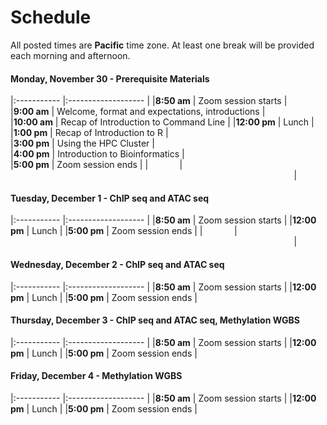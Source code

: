 # Schedule

All posted times are **Pacific** time zone. At least one break will be provided each morning and afternoon.

#### Monday, November 30 - Prerequisite Materials

|:----------- |:------------------- |
|**8:50 am**  | Zoom session starts |   
|**9:00 am**  | Welcome, format and expectations, introductions |   
|**10:00 am** | Recap of Introduction to Command Line |
|**12:00 pm** | Lunch |
|**1:00 pm**  | Recap of Introduction to R |    
|**3:00 pm**  | Using the HPC Cluster |    
|**4:00 pm**  | Introduction to Bioinformatics |   
|**5:00 pm**  | Zoom session ends |
|<img width="10%"/>|<img width="90%"/>|

#### Tuesday, December 1 - ChIP seq and ATAC seq

|:----------- |:------------------- |
|**8:50 am**  | Zoom session starts |
|**12:00 pm** | Lunch |
|**5:00  pm** | Zoom session ends |
|<img width="10%"/>|<img width="90%"/>|

#### Wednesday, December 2 - ChIP seq and ATAC seq

|:----------- |:------------------- |
|**8:50 am**  | Zoom session starts |
|**12:00 pm** | Lunch |
|**5:00  pm** | Zoom session ends |

#### Thursday, December 3 - ChIP seq and ATAC seq, Methylation WGBS

|:----------- |:------------------- |
|**8:50 am**  | Zoom session starts |
|**12:00 pm** | Lunch |
|**5:00  pm** | Zoom session ends |

#### Friday, December 4 - Methylation WGBS

|:----------- |:------------------- |
|**8:50 am**  | Zoom session starts |
|**12:00 pm** | Lunch |
|**5:00  pm** | Zoom session ends |
